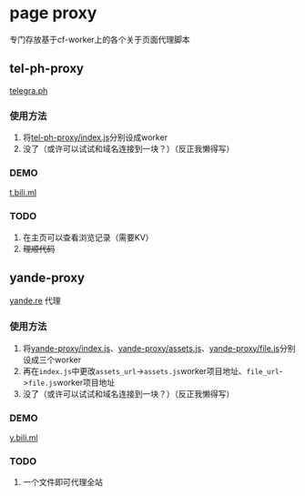 # page proxy
专门存放基于cf-worker上的各个关于页面代理脚本

## tel-ph-proxy
[telegra.ph](https://telegra.ph)

### 使用方法
1. 将[tel-ph-proxy/index.js](tel-ph-proxy/index.js)分别设成worker
3. 没了（或许可以试试和域名连接到一块？）（反正我懒得写）

### DEMO
[t.bili.ml](https:/t.bili.ml)

### TODO 
1. 在主页可以查看浏览记录（需要KV）
2. ~~理顺代码~~



## yande-proxy
[yande.re](https://yande.re) 代理

### 使用方法
1. 将[yande-proxy/index.js](yande-proxy/index.js)、[yande-proxy/assets.js](yande-proxy/assets.js)、[yande-proxy/file.js](yande-proxy/files.js)分别设成三个worker
2. 再在`index.js`中更改`assets_url`->`assets.js`worker项目地址、`file_url`->`file.js`worker项目地址
3. 没了（或许可以试试和域名连接到一块？）（反正我懒得写）

### DEMO
[y.bili.ml](https://y.bili.ml)

### TODO
1. 一个文件即可代理全站
